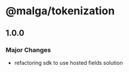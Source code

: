 # @malga/tokenization

## 1.0.0

### Major Changes

- refactoring sdk to use hosted fields solution
